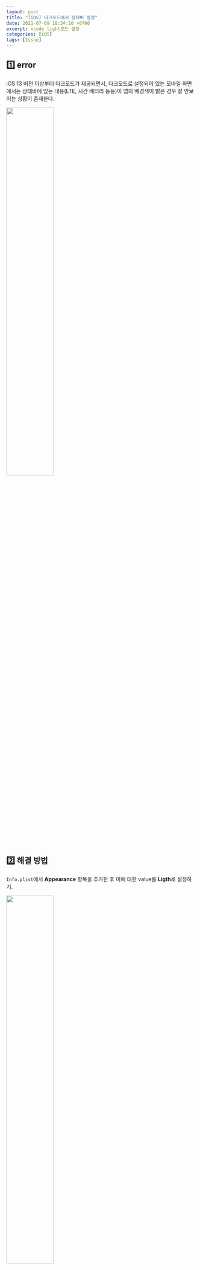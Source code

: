 ```yaml
---
layout: post
title: "[iOS] 다크모드에서 상태바 설정"
date: 2021-07-09 18:34:10 +0700
excerpt: xcode light모드 설정
categories: [iOS]
tags: [Issue]
---
```


## 1️⃣ error

iOS 13 버전 이상부터 다크모드가 제공되면서, 다크모드로 설정되어 있는 모바일 화면에서는 상태바에 있는 내용(LTE, 시간 배터리 등등)이 앱의 배경색이 밝은 경우 잘 안보이는 상황이 존재한다.

<img src="https://user-images.githubusercontent.com/47033052/125012242-d784e000-e0a4-11eb-91e3-e464c77c3083.png" width="50%"/>

## 2️⃣ 해결 방법

`Info.plist`에서 **Appearance** 항목을 추가한 후 이에 대한 value를 **Ligth**로 설정하기.

<img src="https://user-images.githubusercontent.com/47033052/124722328-e81e4480-df44-11eb-936a-d0612713e2d4.png" width="50%"/>

이 앱에서만은 Light모드이기 때문에 상태바의 글자는 검은색으로 나온다.

<img src="https://user-images.githubusercontent.com/47033052/125012243-d784e000-e0a4-11eb-9121-27ddbb2f96fc.png" width="50%"/>
